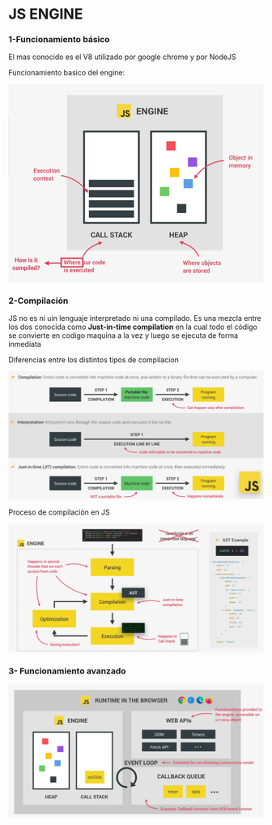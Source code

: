# JS ENGINE

### 1-Funcionamiento básico

El mas conocido es el V8 utilizado por google chrome y por NodeJS

Funcionamiento basico del engine:

![jsengine](./images/Screenshot_1.png)

### 2-Compilación

JS no es ni uin lenguaje interpretado ni una compilado. Es una mezcla entre los dos conocida como **Just-in-time compilation** en la cual todo el código se convierte en codigo maquina a la vez y luego se ejecuta de forma inmediata

Diferencias entre los distintos tipos de compilacion

![jsengine](./images/Screenshot_2.png)

Proceso de compilación en JS

![jsengine](./images/Screenshot_3.png)

### 3- Funcionamiento avanzado

![jsengine](./images/Screenshot_4.png)
